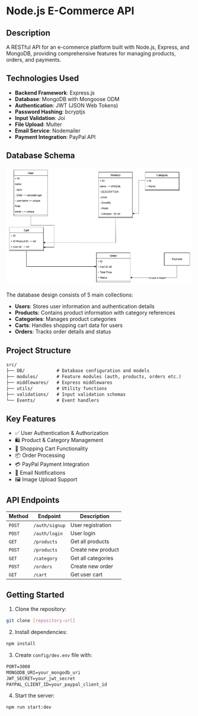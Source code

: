 # Node.js E-Commerce API


## Description
A RESTful API for an e-commerce platform built with Node.js, Express, and MongoDB, providing comprehensive features for managing products, orders, and payments.

## Technologies Used
- **Backend Framework**: Express.js
- **Database**: MongoDB with Mongoose ODM
- **Authentication**: JWT (JSON Web Tokens)
- **Password Hashing**: bcryptjs
- **Input Validation**: Joi
- **File Upload**: Multer
- **Email Service**: Nodemailer
- **Payment Integration**: PayPal API

## Database Schema
![Database Schema](media\DB_Scehma.png)

The database design consists of 5 main collections:
- **Users**: Stores user information and authentication details
- **Products**: Contains product information with category references
- **Categories**: Manages product categories
- **Carts**: Handles shopping cart data for users
- **Orders**: Tracks order details and status

## Project Structure
```
src/
├── DB/            # Database configuration and models
├── modules/       # Feature modules (auth, products, orders etc.)
├── middlewares/   # Express middlewares
├── utils/         # Utility functions
├── validations/   # Input validation schemas
└── Events/        # Event handlers
```

## Key Features
- ✅ User Authentication & Authorization
- 🛍️ Product & Category Management
- 🛒 Shopping Cart Functionality
- 📦 Order Processing
- 💳 PayPal Payment Integration
- 📧 Email Notifications
- 🖼️ Image Upload Support

## API Endpoints
| Method | Endpoint | Description |
|--------|----------|-------------|
| `POST` | `/auth/signup` | User registration |
| `POST` | `/auth/login` | User login |
| `GET`  | `/products` | Get all products |
| `POST` | `/products` | Create new product |
| `GET`  | `/category` | Get all categories |
| `POST` | `/orders` | Create new order |
| `GET`  | `/cart` | Get user cart |

## Getting Started

1. Clone the repository:
```bash
git clone [repository-url]
```

2. Install dependencies:
```bash
npm install
```

3. Create `config/dev.env` file with:
```env
PORT=3000
MONGODB_URI=your_mongodb_uri
JWT_SECRET=your_jwt_secret
PAYPAL_CLIENT_ID=your_paypal_client_id
```

4. Start the server:
```bash
npm run start:dev
```
